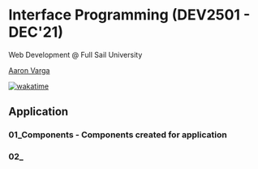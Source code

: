 # Interface Programming (DEV2501 - DEC'21)

Web Development @ Full Sail University

[Aaron Varga](https://www.iamaaronvarga.com)

<a href="https://wakatime.com/badge/user/90da22c6-87e2-4dfa-baf6-b7751c291444/project/d674c5be-3b2a-413f-830a-a724a620462e"><img src="https://wakatime.com/badge/user/90da22c6-87e2-4dfa-baf6-b7751c291444/project/d674c5be-3b2a-413f-830a-a724a620462e.svg" alt="wakatime"></a>

## Application

### 01_Components - Components created for application

### 02_
